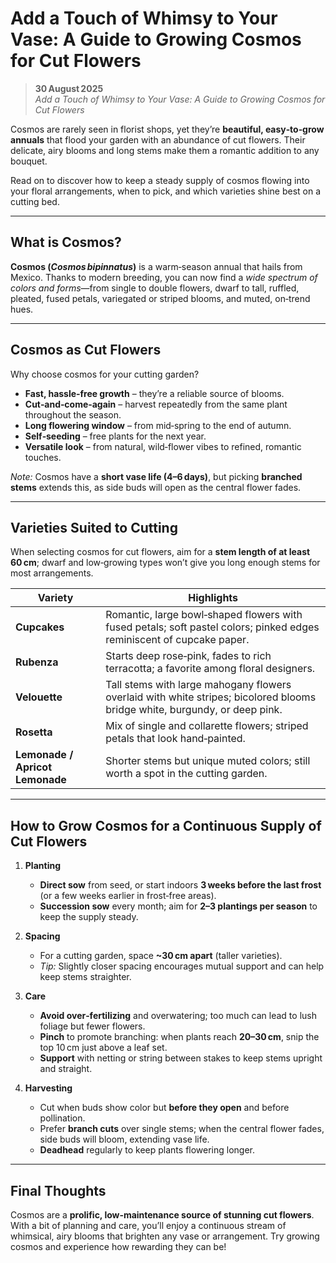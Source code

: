 # Add a Touch of Whimsy to Your Vase: A Guide to Growing Cosmos for Cut Flowers

> **30 August 2025**  
> *Add a Touch of Whimsy to Your Vase: A Guide to Growing Cosmos for Cut Flowers*

Cosmos are rarely seen in florist shops, yet they’re **beautiful, easy‑to‑grow annuals** that flood your garden with an abundance of cut flowers. Their delicate, airy blooms and long stems make them a romantic addition to any bouquet.  

Read on to discover how to keep a steady supply of cosmos flowing into your floral arrangements, when to pick, and which varieties shine best on a cutting bed.

---

## What is Cosmos?

**Cosmos (_Cosmos bipinnatus_)** is a warm‑season annual that hails from Mexico. Thanks to modern breeding, you can now find a *wide spectrum of colors and forms*—from single to double flowers, dwarf to tall, ruffled, pleated, fused petals, variegated or striped blooms, and muted, on‑trend hues.  

---

## Cosmos as Cut Flowers

Why choose cosmos for your cutting garden?  
- **Fast, hassle‑free growth** – they’re a reliable source of blooms.  
- **Cut‑and‑come‑again** – harvest repeatedly from the same plant throughout the season.  
- **Long flowering window** – from mid‑spring to the end of autumn.  
- **Self‑seeding** – free plants for the next year.  
- **Versatile look** – from natural, wild‑flower vibes to refined, romantic touches.  

*Note:* Cosmos have a **short vase life (4–6 days)**, but picking **branched stems** extends this, as side buds will open as the central flower fades.

---

## Varieties Suited to Cutting

When selecting cosmos for cut flowers, aim for a **stem length of at least 60 cm**; dwarf and low‑growing types won’t give you long enough stems for most arrangements.  

| Variety | Highlights |
|---------|------------|
| **Cupcakes** | Romantic, large bowl‑shaped flowers with fused petals; soft pastel colors; pinked edges reminiscent of cupcake paper. |
| **Rubenza** | Starts deep rose‑pink, fades to rich terracotta; a favorite among floral designers. |
| **Velouette** | Tall stems with large mahogany flowers overlaid with white stripes; bicolored blooms bridge white, burgundy, or deep pink. |
| **Rosetta** | Mix of single and collarette flowers; striped petals that look hand‑painted. |
| **Lemonade / Apricot Lemonade** | Shorter stems but unique muted colors; still worth a spot in the cutting garden. |

---

## How to Grow Cosmos for a Continuous Supply of Cut Flowers

1. **Planting**  
   - **Direct sow** from seed, or start indoors **3 weeks before the last frost** (or a few weeks earlier in frost‑free areas).  
   - **Succession sow** every month; aim for **2–3 plantings per season** to keep the supply steady.  

2. **Spacing**  
   - For a cutting garden, space **~30 cm apart** (taller varieties).  
   - *Tip:* Slightly closer spacing encourages mutual support and can help keep stems straighter.  

3. **Care**  
   - **Avoid over‑fertilizing** and overwatering; too much can lead to lush foliage but fewer flowers.  
   - **Pinch** to promote branching: when plants reach **20–30 cm**, snip the top 10 cm just above a leaf set.  
   - **Support** with netting or string between stakes to keep stems upright and straight.  

4. **Harvesting**  
   - Cut when buds show color but **before they open** and before pollination.  
   - Prefer **branch cuts** over single stems; when the central flower fades, side buds will bloom, extending vase life.  
   - **Deadhead** regularly to keep plants flowering longer.  

---

## Final Thoughts

Cosmos are a **prolific, low‑maintenance source of stunning cut flowers**. With a bit of planning and care, you’ll enjoy a continuous stream of whimsical, airy blooms that brighten any vase or arrangement. Try growing cosmos and experience how rewarding they can be!
